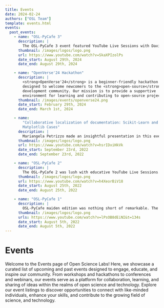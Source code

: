 ```yaml
---
title: Events
date: 2024-02-24
authors: ["OSL Team"]
template: events.html
events:
  past_events:
    - name: "OSL-PyCafe 3"
      description: |
        The OSL-PyCafe 3 event featured YouTube Live Sessions with David Ochoa presenting on "Use of Sympy in Engineering Education" and Fransico Palm presenting on "Intro to Scikit-risk".
      thumbnail: /images/logos/logo.png
      url: https://www.youtube.com/watch?v=SkaXPIzolPs
      date_start: August 29th, 2024
      date_end: August 29th, 2024

    - name: "OpenVerse'24 Hackathon"
      description: |
        <strong>OpenVerse'24</strong> is a beginner-friendly hackathon
        designed to welcome newcomers to the <strong>open-source</strong>
        development community. Our mission is to provide a supportive
        environment for learning and contributing to open-source projects, with a strong focus on education and practical experience.
      thumbnail: /images/events/openverse24.png
      date_start: February 29th, 2024
      date_end: March 1st, 2024

    - name:
        "Collaborative localization of documentation: Scikit-Learn and
        Matplotlib Cases"
      description: |
        Mariangela Petrizzo made an insightful presentation in this event, speaking about collaborative work, internationlization vs localization, why translate documentation, and more.
      thumbnail: /images/logos/logo.png
      url: https://www.youtube.com/watch?v=hsrIDxiHkVk
      date_start: September 23rd, 2022
      date_end: September 23rd, 2022

    - name: "OSL-PyCafe 2"
      description: |
        The OSL-PyCafe 2 was lush with educative YouTube Live Sessions. Ivan Ogaswara made a presentation titled "Introduction to Semantic Releases". In the same event, Raniere Silva made a presentation on "Everything you need to know about GitLab CI in 10 minutes" and Pablo Navarro narrated the "Reconstruction of Iberian ceramics using generative networks".
      thumbnail: /images/logos/logo.png
      url: https://www.youtube.com/watch?v=h4XeorBiV18
      date_start: August 25th, 2022
      date_end: August 25th, 2022

    - name: "OSL-PyCafe 1"
      description: |
        OSL-PyCafe maiden edition was nothing short of remarkable. The event featured three YouTube Live presentations from Rafael Villca, Alex de Siqueira, and Fransisco Palm who spoke on "How to Speed Up Your Python Code?", "An Overview of Scikit-image", and "Spreadsheets, Databases and Dataframes" respectively.
      thumbnail: /images/logos/logo.png
      urls: https://www.youtube.com/watch?v=lPsOB8dEiNI&t=134s
      date_start: August 5th, 2022
      date_end: August 5th, 2022
---
```


# Events

Welcome to the Events page of Open Science Labs! Here, we showcase a curated
list of upcoming and past events designed to engage, educate, and inspire our
community. From workshops and hackathons to conferences and webinars, our events
serve as a platform for collaboration, learning, and sharing of ideas within the
realms of open science and technology. Explore our event listings to discover
opportunities to connect with like-minded individuals, enhance your skills, and
contribute to the growing field of science, and technology.
